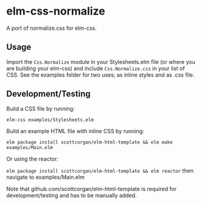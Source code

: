 # elm-css-normalize

A port of normalize.css for elm-css.


## Usage

Import the `Css.Normalize` module in your Stylesheets.elm file (or where you are building your elm-css) and include `Css.Normalize.css` in your list of CSS. See the examples folder for two uses; as inline styles and as .css file.


## Development/Testing

Build a CSS file by running:

`elm-css examples/Stylesheets.elm`

Build an example HTML file with inline CSS by running:

`elm package install scottcorgan/elm-html-template && elm make examples/Main.elm`

Or using the reactor:

`elm package install scottcorgan/elm-html-template && elm reactor` then navigate to examples/Main.elm

Note that github.com/scottcorgan/elm-html-template is required for development/testing and has to be manually added.

